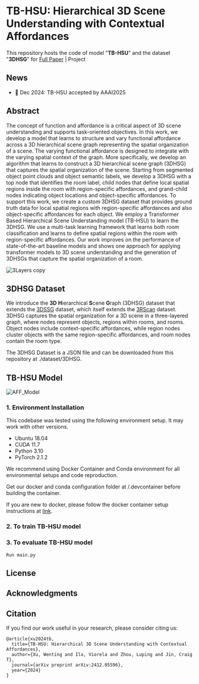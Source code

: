 # TB-HSU: Hierarchical 3D Scene Understanding with Contextual Affordances 
This repository hosts the code of model "**TB-HSU**" and the dataset "**3DHSG**" for [Full Paper](https://arxiv.org/abs/2412.05596) | Project

## News
* 🎉 Dec 2024: TB-HSU accepted by AAAI2025

## Abstract
The concept of function and affordance is a critical aspect of 3D scene understanding and supports task-oriented objectives. In this work, we develop a model that learns to structure and vary functional affordance across a 3D hierarchical scene graph representing the spatial organization of a scene. The varying functional affordance is designed to integrate with the varying spatial context of the graph. More specifically, we develop an algorithm that learns to construct a 3D hierarchical scene graph (3DHSG) that captures the spatial organization of the scene. Starting from segmented object point clouds and object semantic labels, we develop a 3DHSG with a top node that identifies the room label, child nodes that define local spatial regions inside the room with region-specific affordances, and grand-child nodes indicating object locations and object-specific affordances. To support this work, we create a custom 3DHSG dataset that provides ground truth data for local spatial regions with region-specific affordances and also object-specific affordances for each object. We employ a Transformer Based Hierarchical Scene Understanding model (TB-HSU) to learn the 3DHSG. We use a multi-task learning framework that learns both room classification and learns to define spatial regions within the room with region-specific affordances. Our work improves on the performance of state-of-the-art baseline models and shows one approach for applying transformer models to 3D scene understanding and the generation of 3DHSGs that capture the spatial organization of a room.

![3Layers copy](https://github.com/user-attachments/assets/8e79a7d3-3d19-49fe-a36d-cbc2aa9d5275)

## 3DHSG Dataset
We introduce the **3D** **H**ierarchical **S**cene **G**raph (3DHSG) dataset that extends the [3DSSG](https://github.com/ShunChengWu/3DSSG) dataset, which itself extends the [3RScan](https://github.com/WaldJohannaU/3RScan) dataset. 3DHSG captures the spatial organization for a 3D scene in a three-layered graph, where nodes represent objects, regions within rooms, and rooms. Object nodes include context-specific affordances, while region nodes cluster objects with the same region-specific affordances, and room nodes contain the room type.

The 3DHSG Dataset is a JSON file and can be downloaded from this repository at ./dataset/3DHSG.

## TB-HSU Model
![AFF_Model](https://github.com/user-attachments/assets/46702156-d3fb-403f-84e9-cab73639dd72)

### 1. Environment Installation
This codebase was tested using the following environment setup. It may work with other versions.
* Ubuntu 18.04
* CUDA 11.7
* Python 3.10
* PyTorch 2.1.2
  
We recommend using Docker Container and Conda environment for all environmental setups and code reproduction.

Get our docker and conda configuration folder at /.devcontainer before building the container.

If you are new to docker, please follow the docker container setup instructions at [link](https://github.com/WentingXu3o3/DockerContainer_NvidiaGPU_Installed).

### 2. To train TB-HSU model
### 3. To evaluate TB-HSU model
    Run main.py
## License
## Acknowledgments
## Citation
If you find our work useful in your research, please consider citing us:
```
@article{xu2024tb,
  title={TB-HSU: Hierarchical 3D Scene Understanding with Contextual Affordances},
  author={Xu, Wenting and Ila, Viorela and Zhou, Luping and Jin, Craig T},
  journal={arXiv preprint arXiv:2412.05596},
  year={2024}
}
```
